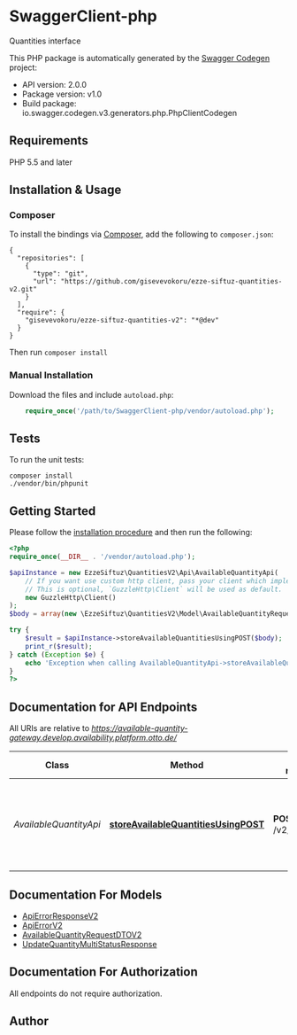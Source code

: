 # SwaggerClient-php
Quantities interface

This PHP package is automatically generated by the [Swagger Codegen](https://github.com/swagger-api/swagger-codegen) project:

- API version: 2.0.0
- Package version: v1.0
- Build package: io.swagger.codegen.v3.generators.php.PhpClientCodegen

## Requirements

PHP 5.5 and later

## Installation & Usage
### Composer

To install the bindings via [Composer](http://getcomposer.org/), add the following to `composer.json`:

```
{
  "repositories": [
    {
      "type": "git",
      "url": "https://github.com/gisevevokoru/ezze-siftuz-quantities-v2.git"
    }
  ],
  "require": {
    "gisevevokoru/ezze-siftuz-quantities-v2": "*@dev"
  }
}
```

Then run `composer install`

### Manual Installation

Download the files and include `autoload.php`:

```php
    require_once('/path/to/SwaggerClient-php/vendor/autoload.php');
```

## Tests

To run the unit tests:

```
composer install
./vendor/bin/phpunit
```

## Getting Started

Please follow the [installation procedure](#installation--usage) and then run the following:

```php
<?php
require_once(__DIR__ . '/vendor/autoload.php');

$apiInstance = new EzzeSiftuz\QuantitiesV2\Api\AvailableQuantityApi(
    // If you want use custom http client, pass your client which implements `GuzzleHttp\ClientInterface`.
    // This is optional, `GuzzleHttp\Client` will be used as default.
    new GuzzleHttp\Client()
);
$body = array(new \EzzeSiftuz\QuantitiesV2\Model\AvailableQuantityRequestDTOV2()); // \EzzeSiftuz\QuantitiesV2\Model\AvailableQuantityRequestDTOV2[] | availableQuantityRequestDTO

try {
    $result = $apiInstance->storeAvailableQuantitiesUsingPOST($body);
    print_r($result);
} catch (Exception $e) {
    echo 'Exception when calling AvailableQuantityApi->storeAvailableQuantitiesUsingPOST: ', $e->getMessage(), PHP_EOL;
}
?>
```

## Documentation for API Endpoints

All URIs are relative to *https://available-quantity-gateway.develop.availability.platform.otto.de/*

Class | Method | HTTP request | Description
------------ | ------------- | ------------- | -------------
*AvailableQuantityApi* | [**storeAvailableQuantitiesUsingPOST**](docs/Api/AvailableQuantityApi.md#storeavailablequantitiesusingpost) | **POST** /v2/quantities | Update the available quantity for a specific SKU (up to 200 SKUs per request)

## Documentation For Models

 - [ApiErrorResponseV2](docs/Model/ApiErrorResponseV2.md)
 - [ApiErrorV2](docs/Model/ApiErrorV2.md)
 - [AvailableQuantityRequestDTOV2](docs/Model/AvailableQuantityRequestDTOV2.md)
 - [UpdateQuantityMultiStatusResponse](docs/Model/UpdateQuantityMultiStatusResponse.md)

## Documentation For Authorization

 All endpoints do not require authorization.


## Author



